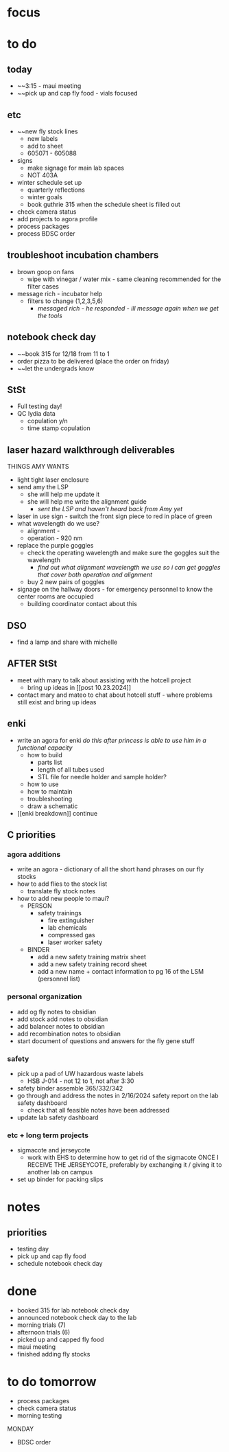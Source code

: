# focus

# to do
## today
- ~~3:15 - maui meeting
- ~~pick up and cap fly food - vials focused
## etc
- ~~new fly stock lines
	- new labels
	- add to sheet
	- 605071 - 605088
- signs
	- make signage for main lab spaces
	- NOT 403A
- winter schedule set up
	- quarterly reflections 
	- winter goals
	- book guthrie 315 when the schedule sheet is filled out
- check camera status
- add projects to agora profile
- process packages
- process BDSC order
## troubleshoot incubation chambers
- brown goop on fans
	- wipe with vinegar / water mix - same cleaning recommended for the filter cases
- message rich - incubator help
	- filters to change (1,2,3,5,6)
		- *messaged rich - he responded - ill message again when we get the tools*
## notebook check day
- ~~book 315 for 12/18 from 11 to 1
- order pizza to be delivered (place the order on friday)
- ~~let the undergrads know
## StSt
- Full testing day!
- QC lydia data
	- copulation y/n 
	- time stamp copulation
## laser hazard walkthrough deliverables
THINGS AMY WANTS
- light tight laser enclosure
- send amy the LSP
	- she will help me update it
	- she will help me write the alignment guide
		- *sent the LSP and haven't heard back from Amy yet*
- laser in use sign - switch the front sign piece to red in place of green
- what wavelength do we use?
	- alignment -
	- operation - 920 nm
- replace the purple goggles 
	- check the operating wavelength and make sure the goggles suit the wavelength
		- *find out what alignment wavelength we use so i can get goggles that cover both operation and alignment*
	- buy 2 new pairs of goggles
- signage on the hallway doors - for emergency personnel to know the center rooms are occupied
	- building coordinator contact about this
## DSO
- find a lamp and share with michelle
## AFTER StSt
- meet with mary to talk about assisting with the hotcell project
	- bring up ideas in [[post 10.23.2024]]
- contact mary and mateo to chat about hotcell stuff - where problems still exist and bring up ideas
## enki
- write an agora for enki *do this after princess is able to use him in a functional capacity*
	- how to build 
		- parts list
		- length of all tubes used
		- STL file for needle holder and sample holder?
	- how to use
	- how to maintain
	- troubleshooting
	- draw a schematic
- [[enki breakdown]] continue
## C priorities 
### agora additions
- write an agora - dictionary of all the short hand phrases on our fly stocks
- how to add flies to the stock list
	- translate fly stock notes
- how to add new people to maui?
	- PERSON
		- safety trainings
			- fire extinguisher
			- lab chemicals
			- compressed gas
			- laser worker safety
	- BINDER
		- add a new safety training matrix sheet
		- add a new safety training record sheet
		- add a new name + contact information to pg 16 of the LSM (personnel list)
### personal organization
- add og fly notes to obsidian
- add stock add notes to obsidian
- add balancer notes to obsidian
- add recombination notes to obsidian
- start document of questions and answers for the fly gene stuff
### safety
- pick up a pad of UW hazardous waste labels 
	- HSB J-014 - not 12 to 1, not after 3:30
- safety binder assemble 365/332/342
- go through and address the notes in 2/16/2024 safety report on the lab safety dashboard
	- check that all feasible notes have been addressed
- update lab safety dashboard
### etc + long term projects
- sigmacote and jerseycote
	- work with EHS to determine how to get rid of the sigmacote ONCE I RECEIVE THE JERSEYCOTE, preferably by exchanging it / giving it to another lab on campus
- set up binder for packing slips
# notes
## priorities
- testing day
- pick up and cap fly food
- schedule notebook check day
# done
- booked 315 for lab notebook check day
- announced notebook check day to the lab
- morning trials (7)
- afternoon trials (6)
- picked up and capped fly food
- maui meeting
- finished adding fly stocks
# to do tomorrow
- process packages
- check camera status
- morning testing

MONDAY
- BDSC order
